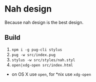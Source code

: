 # Nah design

Because nah design is the best design.

## Build

1. `npm i -g pug-cli stylus`
2. `pug -w src/index.pug`
3. `stylus -w src/styles/nah.styl`
4. `open|xdg-open src/index.html`
  - on OS X use `open`, for \*nix use `xdg-open`

